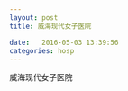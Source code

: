 ```yaml
--- 
layout: post 
title: 威海现代女子医院

date:   2016-05-03 13:39:56 
categories: hosp 
--- 
```

   
威海现代女子医院
